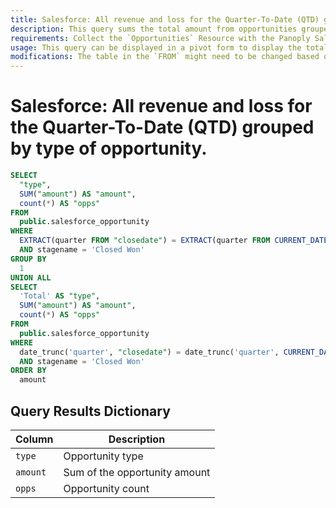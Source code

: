 ```yaml
---
title: Salesforce: All revenue and loss for the Quarter-To-Date (QTD) grouped by type of opportunity.
description: This query sums the total amount from opportunities grouped by type. A total is displayed at the bottom
requirements: Collect the `Opportunities` Resource with the Panoply Salesforce data source.
usage: This query can be displayed in a pivot form to display the total amount per opportunity type.
modifications: The table in the `FROM` might need to be changed based on Schema and Destination settings in the data source. The Date Range Filter using the `closedate` in the `WHERE` clause can be changed. Everything below the UNION ALL clause can also be removed if you prefer to not have the total at the bottom.
---
```


# Salesforce: All revenue and loss for the Quarter-To-Date (QTD) grouped by type of opportunity.

```sql
SELECT
  "type",
  SUM("amount") AS "amount",
  count(*) AS "opps"
FROM
  public.salesforce_opportunity
WHERE
  EXTRACT(quarter FROM "closedate") = EXTRACT(quarter FROM CURRENT_DATE)
  AND stagename = 'Closed Won'
GROUP BY
  1
UNION ALL
SELECT
  'Total' AS "type",
  SUM("amount") AS "amount",
  count(*) AS "opps"
FROM
  public.salesforce_opportunity
WHERE
  date_trunc('quarter', "closedate") = date_trunc('quarter', CURRENT_DATE)
  AND stagename = 'Closed Won'
ORDER BY
  amount
```

## Query Results Dictionary
Column | Description
---|---
`type`| Opportunity type
`amount`| Sum of the opportunity amount
`opps`| Opportunity count
